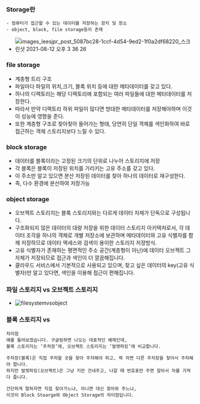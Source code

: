 ### Storage란
```
- 컴퓨터가 접근할 수 있는 데이터를 저장하는 장치 및 장소
- object, block, file storage등이 존재
```
- ![images_leesjpr_post_5087bc28-1ccf-4d54-9ed2-1f0a2df68220_스크린샷 2021-08-12 오후 3 36 26](https://user-images.githubusercontent.com/62214428/233915853-e3a31c80-a118-4119-8f5c-cba0358476dc.png)

### file storage
- 계층형 트리 구조
- 파일마다 파일의 위치,크기, 블록 위치 등에 대한 메타데이터를 갖고 있다.
- 하나의 디렉토리는 해당 디렉토리에 포함되는 여러 파일들에 대한 메타데이터를 저장한다.
- 따라서 만약 디렉토리 하위 파일이 많다면 방대한 메타데이터를 저장해야하며 이것이 성능에 영향을 준다.
- 또한 계층형 구조로 찾아찾아 들어가는 형태, 당연히 단일 객체를 색인화하여 바로 접근하는 객체 스토리지보다 느릴 수 있다.

### block storage
- 데이터를 블록이라는 고정된 크기의 단위로 나누어 스토리지에 저장
- 각 블록은 블록이 저장된 위치를 가리키는 고유 주소를 갖고 있다.
- 이 주소만 알고 있으면 분산 저장된 데이터를 찾아 하나의 데이터로 재구성한다.
- 즉, 다수 환경에 분산하여 저장가능

### object storage
- 오브젝트 스토리지는 블록 스토리지와는 다르게 데이터 자체가 단독으로 구성됩니다. 
- 구조화되지 않은 데이터의 대량 저장을 위한 데이터 스토리지 아키텍처로서, 각 데이터 조각을 하나의 객체로 개별 저장소에 보관하며 메타데이터와 고유 식별자를 함께 저장하므로 데이터 액세스와 검색이 용이한 스토리지 저장방식.
- 고유 식별자가 존재하는 평면적인 주소 공간(계층형이 아닌)에 데이터 오브젝트 그 자체가 저장되므로 접근과 색인이 더 깔끔해집니다. 
- 클라우드 서비스에서 기본적으로 사용되고 있으며, 찾고 싶은 데이터의 key(고유 식별자)만 알고 있다면, 색인을 이용해 접근이 편해집니다.

### 파일 스토리지 vs 오브젝트 스토리지
- ![filesystemvsobject](https://user-images.githubusercontent.com/62214428/233921251-188931aa-8e10-4792-93ca-6c326e79f6c2.png)

### 블록 스토리지 vs 
```
차이점
예를 들어보겠습니다. 구글링하면 나오는 대표적인 예제인데, 
블록 스토리지는 ‘주차장’에, 오브젝트 스토리지는 ‘발렛파킹’에 비교합니다.

주차장(블록)은 직접 주차할 곳을 찾아 주차해야 하고, 꽉 차면 다른 주차장을 찾아서 주차해야 합니다. 
하지만 발렛파킹(오브젝트)은 그냥 키만 건네주고, 나갈 때 번호표만 주면 알아서 차를 가져다 줍니다.

간단하게 말하자면 직접 찾아가느냐, 아니면 대신 찾아와 주느냐, 
이것이 Block Stoarge와 Object Storage의 차이점입니다.
```
